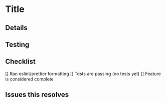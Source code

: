 <!-- **IMPORTANT: Please do not create a Pull Request without creating an issue first.** -->
<!-- *Any change may need to be discussed before proceeding. Failure to do so may result in the rejection of the pull request.* -->

# Title

<!-- List the short description -->

## Details

<!-- How does this pr solve the listed issues -->
<!-- Example: When "Adding a function to do X", explain why it is necessary to have a way to do X. -->

## Testing

<!-- Please list all the ways you tested after your changes for easy verification -->

## Checklist

[] Ran eslint/prettier formatting
[] Tests are passing (no tests yet)
[] Feature is considered complete

## Issues this resolves

<!-- simply add a `fixes #NUMBER` or `closes #NUMBER`  -->
